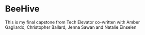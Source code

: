 # BeeHive
This is my final capstone from Tech Elevator co-written with Amber Gagliardo, Christopher Ballard, Jenna Sawan and Natalie Einselen
